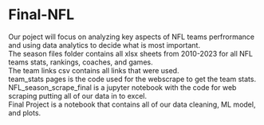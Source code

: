 # Final-NFL
Our poject will focus on analyzing key aspects of NFL teams perfrormance and using data analytics to decide what is most important.<br> 
The season files folder contains all xlsx sheets from 2010-2023 for all NFL teams stats, rankings, coaches, and games.<br>
The team links csv contains all links that were used. <br>
team_stats pages is the code used for the webscrape to get the team stats.<br>
NFL_season_scrape_final is a jupyter notebook with the code for web scraping putting all of our data in to excel.<br>
Final Project is a notebook that contains all of our data cleaning, ML model, and plots.<br>
